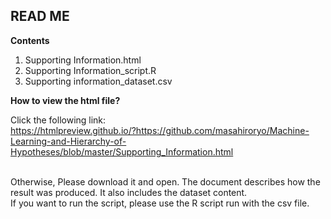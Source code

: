## READ ME

**Contents**  

1. Supporting Information.html  
2. Supporting Information_script.R  
3. Supporting information_dataset.csv  


**How to view the html file?**  

Click the following link:  
https://htmlpreview.github.io/?https://github.com/masahiroryo/Machine-Learning-and-Hierarchy-of-Hypotheses/blob/master/Supporting_Information.html

<br>
Otherwise,  
Please download it and open. The document describes how the result was produced. It also includes the dataset content.  
<br>  
If you want to run the script, please use the R script run with the csv file.  
